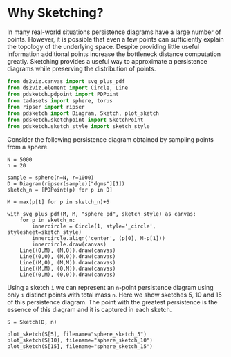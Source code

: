 # Why Sketching?

In many real-world situations persistence diagrams have a large number of points.
However, it is possible that even a few points can sufficiently explain the topology of the underlying space.
Despite providing little useful information additional points increase the bottleneck distance computation greatly.
Sketching provides a useful way to approximate a persistence diagrams while preserving the distribution of points.

``` python {cmd=true, hide}
from ds2viz.canvas import svg_plus_pdf
from ds2viz.element import Circle, Line
from pdsketch.pdpoint import PDPoint
from tadasets import sphere, torus
from ripser import ripser
from pdsketch import Diagram, Sketch, plot_sketch
from pdsketch.sketchpoint import SketchPoint
from pdsketch.sketch_style import sketch_style
```

Consider the following persistence diagram obtained by sampling points from a sphere.

```python{cmd, continue, output=html}
N = 5000
n = 20

sample = sphere(n=N, r=1000)
D = Diagram(ripser(sample)["dgms"][1])
sketch_n = [PDPoint(p) for p in D]

M = max(p[1] for p in sketch_n)+5

with svg_plus_pdf(M, M, "sphere_pd", sketch_style) as canvas:
    for p in sketch_n:
        innercircle = Circle(1, style='_circle', stylesheet=sketch_style)
        innercircle.align('center', (p[0], M-p[1]))
        innercircle.draw(canvas)
    Line((0,M), (M,0)).draw(canvas)
    Line((0,0), (M,0)).draw(canvas)
    Line((M,0), (M,M)).draw(canvas)
    Line((M,M), (0,M)).draw(canvas)
    Line((0,M), (0,0)).draw(canvas)
```
Using a sketch `i` we can represent an `n`-point persistence diagram using only `i` distinct points with total mass `n`.
Here we show sketches 5, 10  and 15 of this persistence diagram.
The point with the greatest persistence is the essence of this diagram and it is captured in each sketch.

```python{cmd, continue, output = markdown}
S = Sketch(D, n)

plot_sketch(S[5], filename="sphere_sketch_5")
plot_sketch(S[10], filename="sphere_sketch_10")
plot_sketch(S[15], filename="sphere_sketch_15")
```